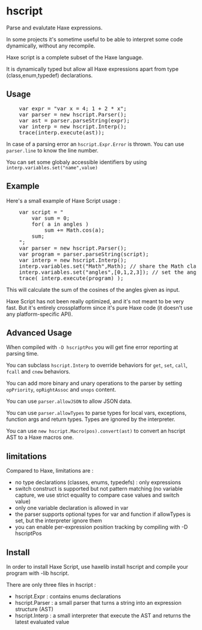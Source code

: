 hscript
=======

Parse and evalutate Haxe expressions.


In some projects it's sometime useful to be able to interpret some code dynamically, without any recompile.

Haxe script is a complete subset of the Haxe language.

It is dynamically typed but allow all Haxe expressions apart from type (class,enum,typedef) declarations.

Usage
-----

<pre>
	var expr = "var x = 4; 1 + 2 * x";
	var parser = new hscript.Parser();
	var ast = parser.parseString(expr);
	var interp = new hscript.Interp();
	trace(interp.execute(ast));
</pre>

In case of a parsing error an `hscript.Expr.Error` is thrown. You can use `parser.line` to know the line number.

You can set some globaly accessible identifiers by using `interp.variables.set("name",value)`

Example
-------

Here's a small example of Haxe Script usage :
<pre>
	var script = "
		var sum = 0;
		for( a in angles )
			sum += Math.cos(a);
		sum; 
	";
	var parser = new hscript.Parser();
	var program = parser.parseString(script);
	var interp = new hscript.Interp();
	interp.variables.set("Math",Math); // share the Math class
	interp.variables.set("angles",[0,1,2,3]); // set the angles list
	trace( interp.execute(program) ); 
</pre>

This will calculate the sum of the cosines of the angles given as input.

Haxe Script has not been really optimized, and it's not meant to be very fast. But it's entirely crossplatform since it's pure Haxe code (it doesn't use any platform-specific API).

Advanced Usage
--------------

When compiled with `-D hscriptPos` you will get fine error reporting at parsing time.

You can subclass `hscript.Interp` to override behaviors for `get`, `set`, `call`, `fcall` and `cnew` behaviors.

You can add more binary and unary operations to the parser by setting `opPriority`, `opRightAssoc` and `unops` content.

You can use `parser.allowJSON` to allow JSON data.

You can use `parser.allowTypes` to parse types for local vars, exceptions, function args and return types. Types are ignored by the interpreter.

You can use `new hscript.Macro(pos).convert(ast)` to convert an hscript AST to a Haxe macros one.

limitations
-----------

Compared to Haxe, limitations are :

- no type declarations (classes, enums, typedefs) : only expressions
- switch construct is supported but not pattern matching (no variable capture, we use strict equality to compare case values and switch value)
- only one variable declaration is allowed in var
- the parser supports optional types for var and function if allowTypes is set, but the interpreter ignore them
- you can enable per-expression position tracking by compiling with -D hscriptPos 

Install
-------

In order to install Haxe Script, use haxelib install hscript and compile your program with -lib hscript.

There are only three files in hscript :

  - hscript.Expr : contains enums declarations
  - hscript.Parser : a small parser that turns a string into an expression structure (AST)
  - hscript.Interp : a small interpreter that execute the AST and returns the latest evaluated value
